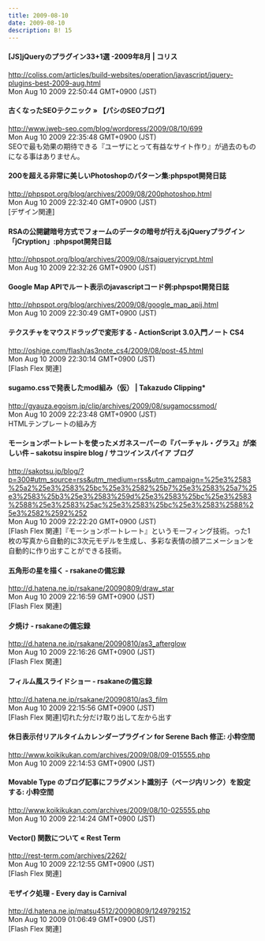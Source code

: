 ```yaml
---
title: 2009-08-10
date: 2009-08-10
description: B! 15
---
```


####   [JS]jQueryのプラグイン33+1選 -2009年8月 | コリス
http://coliss.com/articles/build-websites/operation/javascript/jquery-plugins-best-2009-aug.html<br>
Mon Aug 10 2009 22:50:44 GMT+0900 (JST)<br>


#### 古くなったSEOテクニック » 【パシのSEOブログ】
http://www.jweb-seo.com/blog/wordpress/2009/08/10/699<br>
Mon Aug 10 2009 22:35:48 GMT+0900 (JST)<br>
SEOで最も効果の期待できる『ユーザにとって有益なサイト作り』が過去のものになる事はありません。


#### 200を超える非常に美しいPhotoshopのパターン集:phpspot開発日誌
http://phpspot.org/blog/archives/2009/08/200photoshop.html<br>
Mon Aug 10 2009 22:32:40 GMT+0900 (JST)<br>
[デザイン関連]


#### RSAの公開鍵暗号方式でフォームのデータの暗号が行えるjQueryプラグイン「jCryption」:phpspot開発日誌
http://phpspot.org/blog/archives/2009/08/rsajqueryjcrypt.html<br>
Mon Aug 10 2009 22:32:26 GMT+0900 (JST)<br>


#### Google Map APIでルート表示のjavascriptコード例:phpspot開発日誌
http://phpspot.org/blog/archives/2009/08/google_map_apij.html<br>
Mon Aug 10 2009 22:30:49 GMT+0900 (JST)<br>


#### テクスチャをマウスドラッグで変形する - ActionScript 3.0入門ノート CS4
http://oshige.com/flash/as3note_cs4/2009/08/post-45.html<br>
Mon Aug 10 2009 22:30:14 GMT+0900 (JST)<br>
[Flash Flex 関連]


#### sugamo.cssで発表したmod組み（仮） | Takazudo Clipping*
http://gyauza.egoism.jp/clip/archives/2009/08/sugamocssmod/<br>
Mon Aug 10 2009 22:23:48 GMT+0900 (JST)<br>
HTMLテンプレートの組み方


#### モーションポートレートを使ったメガネスーパーの『バーチャル・グラス』が楽しい件 – sakotsu inspire blog / サコツインスパイア ブログ
http://sakotsu.jp/blog/?p=300#utm_source=rss&utm_medium=rss&utm_campaign=%25e3%2583%25a2%25e3%2583%25bc%25e3%2582%25b7%25e3%2583%25a7%25e3%2583%25b3%25e3%2583%259d%25e3%2583%25bc%25e3%2583%2588%25e3%2583%25ac%25e3%2583%25bc%25e3%2583%2588%25e3%2582%2592%252<br>
Mon Aug 10 2009 22:22:20 GMT+0900 (JST)<br>
[Flash Flex 関連]『モーションポートレート』というモーフィング技術。った1枚の写真から自動的に3次元モデルを生成し、多彩な表情の顔アニメーションを自動的に作り出すことができる技術。


#### 五角形の星を描く - rsakaneの備忘録
http://d.hatena.ne.jp/rsakane/20090809/draw_star<br>
Mon Aug 10 2009 22:16:59 GMT+0900 (JST)<br>
[Flash Flex 関連]


#### 夕焼け - rsakaneの備忘録
http://d.hatena.ne.jp/rsakane/20090810/as3_afterglow<br>
Mon Aug 10 2009 22:16:26 GMT+0900 (JST)<br>
[Flash Flex 関連]


#### フィルム風スライドショー - rsakaneの備忘録
http://d.hatena.ne.jp/rsakane/20090810/as3_film<br>
Mon Aug 10 2009 22:15:56 GMT+0900 (JST)<br>
[Flash Flex 関連]切れた分だけ取り出して左から出す


#### 休日表示付リアルタイムカレンダープラグイン for Serene Bach 修正: 小粋空間
http://www.koikikukan.com/archives/2009/08/09-015555.php<br>
Mon Aug 10 2009 22:14:53 GMT+0900 (JST)<br>


#### Movable Type のブログ記事にフラグメント識別子（ページ内リンク）を設定する: 小粋空間
http://www.koikikukan.com/archives/2009/08/10-025555.php<br>
Mon Aug 10 2009 22:14:24 GMT+0900 (JST)<br>


####       Vector() 関数について «       Rest Term    
http://rest-term.com/archives/2262/<br>
Mon Aug 10 2009 22:12:55 GMT+0900 (JST)<br>
[Flash Flex 関連]


#### モザイク処理 - Every day is Carnival
http://d.hatena.ne.jp/matsu4512/20090809/1249792152<br>
Mon Aug 10 2009 01:06:49 GMT+0900 (JST)<br>
[Flash Flex 関連]


